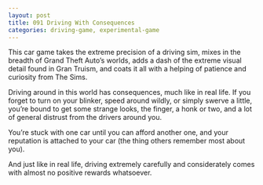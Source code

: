 ```yaml
---
layout: post
title: 091 Driving With Consequences
categories: driving-game, experimental-game
---
```

This car game takes the extreme precision of a driving sim, mixes in the breadth of Grand Theft Auto’s worlds, adds a dash of the extreme visual detail found in Gran Truism, and coats it all with a helping of patience and curiosity from The Sims.

Driving around in this world has consequences, much like in real life.  If you forget to turn on your blinker, speed around wildly, or simply swerve a little, you’re bound to get some strange looks, the finger, a honk or two, and a lot of general distrust from the drivers around you. 

You’re stuck with one car until you can afford another one, and your reputation is attached to your car (the thing others remember most about you).

And just like in real life, driving extremely carefully and considerately comes with almost no positive rewards whatsoever.